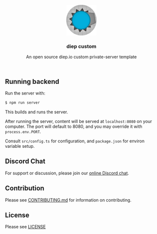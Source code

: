 <br><br>
<div align="center">
<img src="./icon.png" width="20%" />
<h3> diep custom </h3>
<p> An open source diep.io custom private-server template </p>
</div>
<br>

## Running backend

Run the server with:
```bash
$ npm run server
```
This builds and runs the server.

After running the server, content will be served at `localhost:8080` on your computer. The port will default to 8080, and you may override it with `process.env.PORT`.

Consult `src/config.ts` for configuration, and `package.json` for environ variable setup.

## Discord Chat

For support or discussion, please join our [online Discord chat](https://discord.gg/SyxWdxgHnT).


## Contribution

Please see [CONTRIBUTING.md](./CONTRIBUTING.md) for information on contributing.

<!-- OLD TEXT, saving here just for now
  All issues should be relate to critical bugs, stat related inconsistencies, or undefined/misdefined behavior.

  ### Pull Requests

  When making a pull request, please indicate whether you are either:
    1. Patching an issue documented in Issues
    2. Fixing a documentation related error (grammar, syntax, etc in markdown or comments)
    
  If the reason for your pull request differs from these two, then summarize both the issue and the changes you made.
-->

## License

Please see [LICENSE](./LICENSE)
